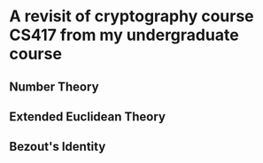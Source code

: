 # A revisit of cryptography course CS417 from my undergraduate course

## Number Theory

## Extended Euclidean Theory

## Bezout's Identity
